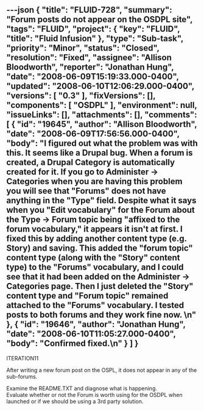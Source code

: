 ---json
{
  "title": "FLUID-728",
  "summary": "Forum posts do not appear on the OSDPL site",
  "tags": "FLUID",
  "project": {
    "key": "FLUID",
    "title": "Fluid Infusion"
  },
  "type": "Sub-task",
  "priority": "Minor",
  "status": "Closed",
  "resolution": "Fixed",
  "assignee": "Allison Bloodworth",
  "reporter": "Jonathan Hung",
  "date": "2008-06-09T15:19:33.000-0400",
  "updated": "2008-06-10T12:06:29.000-0400",
  "versions": [
    "0.3"
  ],
  "fixVersions": [],
  "components": [
    "OSDPL"
  ],
  "environment": null,
  "issueLinks": [],
  "attachments": [],
  "comments": [
    {
      "id": "19645",
      "author": "Allison Bloodworth",
      "date": "2008-06-09T17:56:56.000-0400",
      "body": "I figured out what the problem was with this. It seems like a Drupal bug. When a forum is created, a Drupal Category is automatically created for it. If you go to Administer -> Categories when you are having this problem you will see that \"Forums\" does not have anything in the \"Type\" field. Despite what  it says when you \"Edit vocabulary\" for the Forum about the Type -> Forum topic being \"affixed to the forum vocabulary,\" it appears it isn't at first. I fixed this by adding another content type (e.g. Story) and saving. This added the \"forum topic\" content type (along with the \"Story\" content type) to the \"Forums\" vocabulary, and I could see that it had been added on the Administer -> Categories page. Then I just deleted the \"Story\" content type and \"Forum topic\" remained attached to the \"Forums\" vocabulary. I tested posts to both forums and they work fine now.&#x20;\n"
    },
    {
      "id": "19646",
      "author": "Jonathan Hung",
      "date": "2008-06-10T11:05:27.000-0400",
      "body": "Confirmed fixed.\n"
    }
  ]
}
---
ITERATION11

After writing a new forum post on the OSPL, it does not appear in any of the sub-forums.

Examine the README.TXT and diagnose what is happening.\
Evaluate whether or not the Forum is worth using for the OSDPL when launched or if we should be using a 3rd party solution.

        